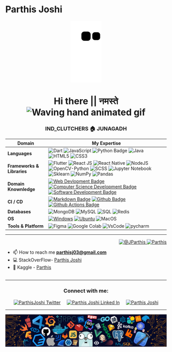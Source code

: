 # Parthis Joshi
<p align="center">
  <img src="https://github.com/Parthis1833/Parthis1833/raw/output/github-contribution-grid-snake.svg" alt="snake"></center>
</p>
<h1 align="center">Hi there || नमस्ते  <img src="https://raw.githubusercontent.com/nixin72/nixin72/master/wave.gif" 
         alt="Waving hand animated gif"
         height="45"
         width="45" /></h1>
<h3 align="center">
IND_CLUTCHERS  🏠 JUNAGADH
</h3>


Domain | My Expertise
--- | --- 
**Languages**  | ![Dart](https://img.shields.io/badge/-Dart-informational?logo=dart) ![JavaScript](https://img.shields.io/badge/-JavaScript-ff4d4d?logo=%22javascript%22) ![Python Badge](https://img.shields.io/badge/-Python-3776AB?style=flat&logo=Python&logoColor=white) ![Java](https://img.shields.io/badge/-Java-4d4d4d?logo=%22java%22) ![HTML5](https://img.shields.io/badge/HTML5-E34F26?&logo=html5&logoColor=white) ![CSS3](https://img.shields.io/badge/CSS3-1572B6?&logo=css3&logoColor=white)
**Frameworks & Libraries**  | ![Flutter](https://img.shields.io/badge/-Flutter-3333ff?logo=%22flutter%22)  ![React JS](https://img.shields.io/badge/-ReactJS-3333ff?logo=%22react%22) ![React Native](https://img.shields.io/badge/-ReactNative-00264d?logo=%22react%22) ![NodeJS](https://img.shields.io/badge/-nodeJS-33cc33?logo=%22deno%22)  ![OpenCV-Python](https://img.shields.io/badge/-opencv-ff6699?logo=%22opencv%22) ![SCSS](https://img.shields.io/badge/-sass-1f0033?logo=%22sass%22) ![Jupyter Notebook](https://img.shields.io/badge/-jupyter-ffb366?logo=%22jupyter%22) ![Sklearn](https://img.shields.io/badge/-sklearn-ff99cc?logo="python") ![NumPy](https://img.shields.io/badge/-numpy-3366ff?logo=%22numpy%22) ![Pandas](https://img.shields.io/badge/-pandas-b3c6ff?logo=%22pandas%22)
**Domain Knownledge**  | [![Web  Devlopment Badge](https://img.shields.io/badge/-Web%20Devlopment-01D277?style=flat&logoColor=white)](https://github.com/BEPb/BEPb) [![Computer Science Development Badge](https://img.shields.io/badge/-Computer%20Science-FAB040?style=flat&logoColor=white)](https://github.com/search?q=user%3ABEPb&type=Repositories) [![Software Development Badge](https://img.shields.io/badge/-Software%20Development-FF6600?style=flat&logoColor=white)](https://github.com/search?q=user%3ABEPb&type=Repositories) 
**CI / CD** | [![Markdown Badge](https://img.shields.io/badge/-Markdown-2088FF?style=flat&logo=Markdown&logoColor=white)](https://github.com/BEPb/BEPb) [![Github Badge](https://img.shields.io/badge/-Github%20-2088FF?style=flat&logo=Github&logoColor=white)](https://github.com/BEPb/BEPb) [![Github Actions Badge](https://img.shields.io/badge/-Git%20-2088FF?style=flat&logo=Git&logoColor=white)](https://github.com/BEPb/BEPb)
**Databases**  | ![MongoDB](https://img.shields.io/badge/-MongoDB-008000?logo=%22mongodb%22)  <img alt="MySQL" src="https://camo.githubusercontent.com/e863bc79abf7a53150665ce9eb1a93f4fb6183af46bc3fb345ee5562736eb23c/68747470733a2f2f696d672e736869656c64732e696f2f62616467652f4d7953514c2d2532333030662e7376673f6c6f676f3d6d7973716c266c6f676f436f6c6f723d7768697465" data-canonical-src="https://img.shields.io/badge/MySQL-%2300f.svg?logo=mysql&amp;logoColor=white" style="max-width: 100%;"> <img src="https://camo.githubusercontent.com/c44ec7dbcddd4dea22204197ce11e45bea3ef03ff97e45294bf66ea793527706/68747470733a2f2f696d672e736869656c64732e696f2f62616467652f2d53514c2d626c61636b3f7374796c653d666c61742d737175617265266c6f676f3d706f737467726573716c266c6f676f436f6c6f723d626c7565" alt="SQL" data-canonical-src="https://img.shields.io/badge/-SQL-black?style=flat-square&amp;logo=postgresql&amp;logoColor=blue" style="max-width: 100%;"> ![Redis](https://img.shields.io/badge/-Redis-ff8080?logo=%22redis%22)
**OS**  | <a target="_blank" rel="noopener noreferrer" href="https://camo.githubusercontent.com/b44114213a5a462903bd69611bb6846f1dc41fe6f3230bd37c67c3d4eb65f08c/68747470733a2f2f696d672e736869656c64732e696f2f62616467652f2d57696e646f77732d626c61636b3f7374796c653d666c61742d737175617265266c6f676f3d77696e646f7773266c6f676f436f6c6f723d626c7565"><img src="https://camo.githubusercontent.com/b44114213a5a462903bd69611bb6846f1dc41fe6f3230bd37c67c3d4eb65f08c/68747470733a2f2f696d672e736869656c64732e696f2f62616467652f2d57696e646f77732d626c61636b3f7374796c653d666c61742d737175617265266c6f676f3d77696e646f7773266c6f676f436f6c6f723d626c7565" alt="Windows" data-canonical-src="https://img.shields.io/badge/-Windows-black?style=flat-square&amp;logo=windows&amp;logoColor=blue" style="max-width: 100%;"></a> <a target="_blank" rel="noopener noreferrer" href="https://camo.githubusercontent.com/9c4bc049e33f41f122342a1714ccf872c34098a9f2c593c33c2322cf0129fa04/68747470733a2f2f696d672e736869656c64732e696f2f62616467652f2d5562756e74752d626c61636b3f7374796c653d666c61742d737175617265266c6f676f3d7562756e7475"><img src="https://camo.githubusercontent.com/9c4bc049e33f41f122342a1714ccf872c34098a9f2c593c33c2322cf0129fa04/68747470733a2f2f696d672e736869656c64732e696f2f62616467652f2d5562756e74752d626c61636b3f7374796c653d666c61742d737175617265266c6f676f3d7562756e7475" alt="Ubuntu" data-canonical-src="https://img.shields.io/badge/-Ubuntu-black?style=flat-square&amp;logo=ubuntu" style="max-width: 100%;"></a> ![MacOS](https://img.shields.io/badge/-macOS-595959?logo=%22apple%22)
**Tools & Platform**  | ![Figma](https://img.shields.io/badge/-figma-FFB6C1?logo=%22figma%22) ![Google Colab](https://img.shields.io/badge/Colab-F9AB00?logo=googlecolab&color=525252) ![VsCode](https://img.shields.io/badge/-vscode-0066ff?logo=%22visual-studio%22) ![pycharm](https://img.shields.io/badge/-pycharm-608000?logo=%22pycharm%22)


<hr>
 <p align="right" >
  <a href="https://www.linkedin.com/in/joshi-parthis-61a761185/" target="blank">
  <img src="https://komarev.com/ghpvc/?username=JParthis&label=Profile%20views&color=0e75b6&style=for-the-badge" alt="@JParthis" />
  </a>
  <a href="https://twitter.com/JParthis_" target="blank">
        <img src="https://img.shields.io/twitter/follow/JParthis?logo=twitter&style=for-the-badge" alt="Parthis" />
   </a>
</p>

- 📫 How to reach me **parthisj03@gmail.com**
- 💻 StackOverFlow- [Parthis Joshi](https://stackoverflow.com/users/16320782/parthis)
- 🤖 Kaggle - [Parthis](https://www.kaggle.com/joshiparthis)
<br><br>
<hr>



<h3 align="center">Connect with me:</h3>
<p align="center">
<a href=https://twitter.com/JParthis" target="blank"><img align="center" src="https://img.icons8.com/cute-clipart/64/000000/twitter.png" alt="ParthisJoshi Twitter" height="50" width="50" /></a> &nbsp;&nbsp;&nbsp;
<a href="https://www.linkedin.com/in/joshi-parthis-61a761185/" target="blank"><img align="center" src="https://img.icons8.com/cute-clipart/64/000000/linkedin.png" alt="Parthis Joshi Linked In" height="50" width="50" /></a>&nbsp;&nbsp;&nbsp;&nbsp;
<a href="https://www.instagram.com/joshi_parthis/" target="blank"><img align="center" src="https://img.icons8.com/cute-clipart/64/000000/instagram-new.png" alt="Parthis Joshi" height="50" width="50" /></a>
</p>

<hr/>
<!--
<h2 align="center"> ☁ Google Cloud Badges </h2>
<a   href="https://www.cloudskillsboost.google/public_profiles/b82ef73c-793d-46d8-b6f6-83e511f17209/badges/1881840" target="_blank"><img src="https://media-exp1.licdn.com/dms/image/sync/C4D27AQGY6PioUmnzCg/articleshare-shrink_800/0/1651578575027?e=2147483647&v=beta&t=TRgmKkQ1pbznQLaT_Js11JbFWmHe-klqwInEOsl_2Uw" style="height:30vh; width:15vw;"/></a>
<a   href="https://www.cloudskillsboost.google/public_profiles/b82ef73c-793d-46d8-b6f6-83e511f17209/badges/1932217" target="_blank"><img src="https://user-images.githubusercontent.com/65951872/167246384-51b226ab-7680-4e7f-9870-60095d8cc140.png" style="height:30vh; width:15vw;"/></a>
<a   href="https://www.cloudskillsboost.google/public_profiles/b82ef73c-793d-46d8-b6f6-83e511f17209/badges/1992326" target="_blank"><img src="https://user-images.githubusercontent.com/65951872/168458068-a0d8bc23-1561-4688-9fb1-718f366e673d.png" style="height:30vh; width:15vw;"/></a>
<a   href="https://www.cloudskillsboost.google/public_profiles/b82ef73c-793d-46d8-b6f6-83e511f17209/badges/2021771" target="_blank"><img src="https://user-images.githubusercontent.com/65951872/169092961-bdcc7de0-ce4a-4efd-b309-fffa7f7ea13b.png" style="height:30vh; width:15vw;"/></a>
<a   href="https://www.cloudskillsboost.google/public_profiles/b82ef73c-793d-46d8-b6f6-83e511f17209/badges/2095522" target="_blank"><img src="https://user-images.githubusercontent.com/65951872/170775021-c5724179-c3ed-40fa-ad20-6913f0f56efb.png" style="height:30vh; width:15vw;"/></a>
<hr/> -->
 
<p align="center"><img src="https://raw.githubusercontent.com/KevinPatel04/KevinPatel04/master/header.png"></p> 

